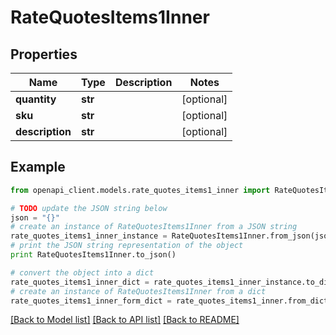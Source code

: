 # RateQuotesItems1Inner


## Properties
Name | Type | Description | Notes
------------ | ------------- | ------------- | -------------
**quantity** | **str** |  | [optional] 
**sku** | **str** |  | [optional] 
**description** | **str** |  | [optional] 

## Example

```python
from openapi_client.models.rate_quotes_items1_inner import RateQuotesItems1Inner

# TODO update the JSON string below
json = "{}"
# create an instance of RateQuotesItems1Inner from a JSON string
rate_quotes_items1_inner_instance = RateQuotesItems1Inner.from_json(json)
# print the JSON string representation of the object
print RateQuotesItems1Inner.to_json()

# convert the object into a dict
rate_quotes_items1_inner_dict = rate_quotes_items1_inner_instance.to_dict()
# create an instance of RateQuotesItems1Inner from a dict
rate_quotes_items1_inner_form_dict = rate_quotes_items1_inner.from_dict(rate_quotes_items1_inner_dict)
```
[[Back to Model list]](../README.md#documentation-for-models) [[Back to API list]](../README.md#documentation-for-api-endpoints) [[Back to README]](../README.md)


